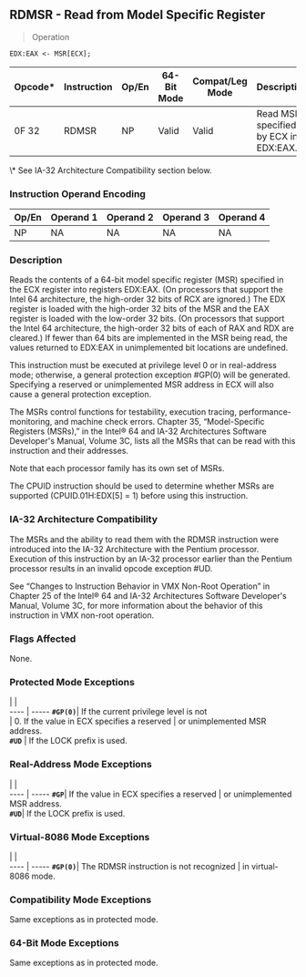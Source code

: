 ## RDMSR - Read from Model Specific Register

> Operation

``` slim
EDX:EAX <- MSR[ECX];

```

 Opcode\*| Instruction| Op/En| 64-Bit Mode| Compat/Leg Mode| Description                            
 ---  | --- | --- | --- | --- | ---
 0F 32  | RDMSR      | NP   | Valid      | Valid          | Read MSR specified by ECX into EDX:EAX.
<aside class="notification">
\* See IA-32 Architecture Compatibility section below.
</aside>


### Instruction Operand Encoding
 Op/En| Operand 1| Operand 2| Operand 3| Operand 4
 ---  | --- | --- | --- | ---
 NP   | NA       | NA       | NA       | NA       

### Description
Reads the contents of a 64-bit model specific register (MSR) specified in the
ECX register into registers EDX:EAX. (On processors that support the Intel 64
architecture, the high-order 32 bits of RCX are ignored.) The EDX register is
loaded with the high-order 32 bits of the MSR and the EAX register is loaded
with the low-order 32 bits. (On processors that support the Intel 64 architecture,
the high-order 32 bits of each of RAX and RDX are cleared.) If fewer than 64
bits are implemented in the MSR being read, the values returned to EDX:EAX in
unimplemented bit locations are undefined.

This instruction must be executed at privilege level 0 or in real-address mode;
otherwise, a general protection exception #GP(0) will be generated. Specifying
a reserved or unimplemented MSR address in ECX will also cause a general protection
exception.

The MSRs control functions for testability, execution tracing, performance-monitoring,
and machine check errors. Chapter 35, “Model-Specific Registers (MSRs),” in
the Intel® 64 and IA-32 Architectures Software Developer's Manual, Volume 3C,
lists all the MSRs that can be read with this instruction and their addresses.
<aside class="notification">
Note that each processor family has its own set of MSRs.
</aside>

The CPUID instruction should be used to determine whether MSRs are supported
(CPUID.01H:EDX[5] = 1) before using this instruction.


### IA-32 Architecture Compatibility
The MSRs and the ability to read them with the RDMSR instruction were introduced
into the IA-32 Architecture with the Pentium processor. Execution of this instruction
by an IA-32 processor earlier than the Pentium processor results in an invalid
opcode exception #UD.

See “Changes to Instruction Behavior in VMX Non-Root Operation” in Chapter 25
of the Intel® 64 and IA-32 Architectures Software Developer's Manual, Volume
3C, for more information about the behavior of this instruction in VMX non-root
operation.



### Flags Affected
None.


### Protected Mode Exceptions
   | |  
---- | -----
 **``#GP(0)``**| If the current privilege level is not      
       | 0. If the value in ECX specifies a reserved
       | or unimplemented MSR address.              
 **``#UD``**   | If the LOCK prefix is used.                

### Real-Address Mode Exceptions
   | |  
---- | -----
 **``#GP``**| If the value in ECX specifies a reserved
    | or unimplemented MSR address.           
 **``#UD``**| If the LOCK prefix is used.             

### Virtual-8086 Mode Exceptions
   | |  
---- | -----
 **``#GP(0)``**| The RDMSR instruction is not recognized
       | in virtual-8086 mode.                  

### Compatibility Mode Exceptions
Same exceptions as in protected mode.


### 64-Bit Mode Exceptions
Same exceptions as in protected mode.
